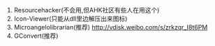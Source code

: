 1. Resourcehacker(不会用,但AHK社区有些人在用这个)
2. Icon-Viewer(只能从dll里边解压出来图标)
3. Microangelolibrarian(推荐)   http://vdisk.weibo.com/s/zrkzqr_I8t6PM
4. GConvert(推荐)
